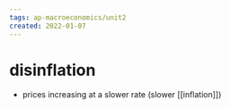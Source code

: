 ```yaml
---
tags: ap-macroeconomics/unit2 
created: 2022-01-07
---
```


# disinflation

- prices increasing at a slower rate (slower [[inflation]]) 
